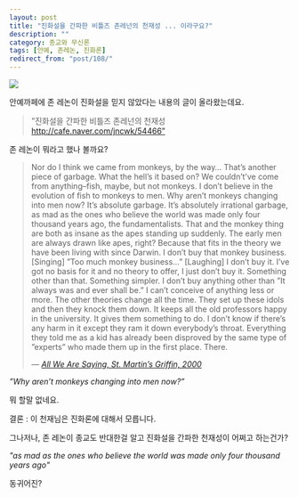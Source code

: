 ```yaml
---
layout: post
title: "진화설을 간파한 비틀즈 존레넌의 천재성 ... 이라구요?"
description: ""
category: 종교와 무신론
tags: [안예, 존레논, 진화론]
redirect_from: "post/108/"
---
```


![](http://i.imgur.com/skuT91i.jpg)

안예까페에 존 레논이 진화설을 믿지 않았다는 내용의 글이 올라왔는데요.

> ”진화설을 간파한 비틀즈 존레넌의 천재성 http://cafe.naver.com/jncwk/54466”

존 레논이 뭐라고 했나 볼까요?

 > Nor do I think we came from monkeys, by the way… That’s another piece of garbage. What the hell’s it based on? We couldn’t’ve come from anything–fish, maybe, but not monkeys. I don’t believe in the evolution of fish to monkeys to men. Why aren’t monkeys changing into men now? It’s absolute garbage. It’s absolutely irrational garbage, as mad as the ones who believe the world was made only four thousand years ago, the fundamentalists. That and the monkey thing are both as insane as the apes standing up suddenly. The early men are always drawn like apes, right? Because that fits in the theory we have been living with since Darwin. I don’t buy that monkey business. [Singing] ”Too much monkey business…” [Laughing] I don’t buy it. I’ve got no basis for it and no theory to offer, I just don’t buy it. Something other than that. Something simpler. I don’t buy anything other than ”It always was and ever shall be.” I can’t conceive of anything less or more. The other theories change all the time. They set up these idols and then they knock them down. It keeps all the old professors happy in the university. It gives them something to do. I don’t know if there’s any harm in it except they ram it down everybody’s throat. Everything they told me as a kid has already been disproved by the same type of ”experts” who made them up in the first place. There.
>
> — _[All We Are Saying, St. Martin’s Griffin, 2000](http://www.amazon.com/All-We-Are-Saying-Interview/dp/0312254644)_

*”Why aren’t monkeys changing into men now?”*

뭐 할말 없네요.

결론 : 이 천재님은 진화론에 대해서 모릅니다.

그나저나, 존 레논이 종교도 반대한걸 알고 진화설을 간파한 천재성이 어쩌고 하는건가?

*"as mad as the ones who believe the world was made only four thousand years ago"*

동귀어진?

